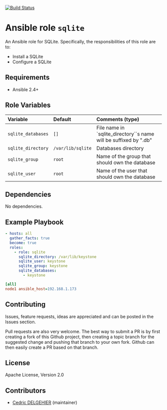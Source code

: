 [![Build Status](https://travis-ci.org/cdelgehier/ansible-role-sqlite.svg?branch=master)](https://travis-ci.org/cdelgehier/ansible-role-sqlite)

# Ansible role `sqlite`

An Ansible role for SQLite. Specifically, the responsibilities of this role are to:

- Install a SQLite
- Configure a SQLite

## Requirements

- Ansible 2.4+

## Role Variables


| Variable   | Default | Comments (type)  |
| :---       | :---    | :---             |
| `sqlite_databases` | `[]` | File name in `sqlite_directory``s name will be suffixed by ".db" |
| `sqlite_directory` | `/var/lib/sqlite` | Databases directory  |
| `sqlite_group` | `root` | Name of the group that should own the database |
| `sqlite_user` | `root` | Name of the user that should own the database |

## Dependencies

No dependencies.

## Example Playbook

```yaml
- hosts: all
  gather_facts: true
  become: true
  roles:
    - role: sqlite
      sqlite_directory: /var/lib/keystone
      sqlite_user: keystone
      sqlite_group: keystone
      sqlite_databases:
        - keystone

```


```ini
[all]
node1 ansible_host=192.168.1.173
```

## Contributing

Issues, feature requests, ideas are appreciated and can be posted in the Issues section.

Pull requests are also very welcome.
The best way to submit a PR is by first creating a fork of this Github project, then creating a topic branch for the suggested change and pushing that branch to your own fork.
Github can then easily create a PR based on that branch.

## License

Apache License, Version 2.0

## Contributors

- [Cedric DELGEHIER](https://github.com/cdelgehier) (maintainer)
